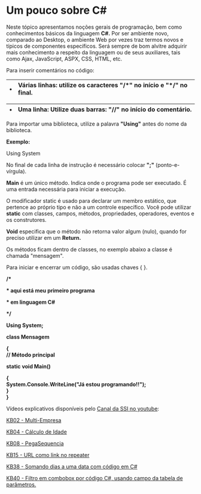 # Um pouco sobre C\#

Neste tópico apresentamos noções gerais de programação, bem como conhecimentos básicos da linguagem **C\#.** Por ser ambiente novo, comparado ao Desktop, o ambiente Web por vezes traz termos novos e típicos de componentes específicos. Será sempre de bom alvitre adquirir mais conhecimento a respeito da linguagem ou de seus auxiliares, tais como Ajax, JavaScript, ASPX, CSS, HTML, etc.

Para inserir comentários no código:

| • | **Várias linhas: utilize os caracteres "/\*" no início e "\*/" no final.** |
| :--- | :--- |


| **•** | **Uma linha: Utilize duas barras: "//" no início do comentário.** |
| :--- | :--- |


Para importar uma biblioteca, utilize a palavra **"Using"** antes do nome da biblioteca.

**Exemplo:**

Using System

No final de cada linha de instrução é necessário colocar **";"** \(ponto-e-vírgula\).

**Main** é um único método. Indica onde o programa pode ser executado. É uma entrada necessária para iniciar a execução.

O modificador static é usado para declarar um membro estático, que pertence ao próprio tipo e não a um controle específico. Você pode utilizar **static** com classes, campos, métodos, propriedades, operadores, eventos e os construtores.

**Void** especifica que o método não retorna valor algum \(nulo\), quando for preciso utilizar em um **Return.**

Os métodos ficam dentro de classes, no exemplo abaixo a classe é chamada "mensagem".

Para iniciar e encerrar um código, são usadas chaves { }.

**/\*** 

**\* aqui está meu primeiro programa**

**\* em linguagem C\#**

**\*/** 

**Using System;** 

**class Mensagem**

**{**  
         **// Método principal**

 **static void Main\(\)** 

 **{**  
                 **System.Console.WriteLine\("Já estou programando!!"\);**  
         **}**  
 **}** 

Vídeos explicativos disponíveis pelo [Canal da SSI no youtube](https://www.youtube.com/user/SSITecnologia):

[KB02 - Multi-Empresa](https://www.youtube.com/watch?v=QcLg7FblhTk)

[KB04 - Cálculo de Idade](https://www.youtube.com/watch?v=is0-erFc04s)

[KB08 - PegaSequencia](https://www.youtube.com/watch?v=GkVQlmNC3JE)

[KB15 - URL como link no repeater](https://www.youtube.com/watch?v=Mm8abhjCUWo)

[KB38 - Somando dias a uma data com código em C\#](https://www.youtube.com/watch?v=RmCWic5WsN4)

[KB40 - Filtro em combobox por código C\#, usando campo da tabela de parâmetros.](https://www.youtube.com/watch?v=feWEE2hB2rE)

